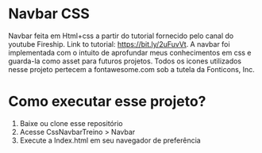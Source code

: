 # Navbar CSS
Navbar feita em Html+css a partir do tutorial fornecido pelo canal do youtube Fireship. Link to tutorial: https://bit.ly/2uFuvVt. A navbar foi implementada com o intuito de aprofundar meus conhecimentos em css e guarda-la como asset para futuros projetos. Todos os icones utilizados nesse projeto pertecem a fontawesome.com sob a tutela da Fonticons, Inc.

# Como executar esse projeto?
1. Baixe ou clone esse repositório
2. Acesse CssNavbarTreino > Navbar
3. Execute a Index.html em seu navegador de preferência
